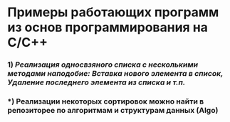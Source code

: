 # **Примеры работающих программ из основ программирования на С/C++**

### 1) *Реализация односвзяного списка с несколькими методами наподобие: Вставка нового элемента в список, Удаление последнего элемента из списка и т.п.*

### *) Реализации некоторых сортировок можно найти в репозиторее по алгоритмам и структурам данных (Algo)
